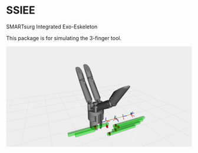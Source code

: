 # SSIEE
SMARTsurg Integrated Exo-Eskeleton


This package is for simulating the 3-finger tool.

![Alt text](rviz.png?raw=true "Title")